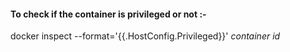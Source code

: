 #### To check if the container is privileged or not :-

docker inspect --format='{{.HostConfig.Privileged}}' *container id*